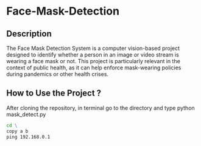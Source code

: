 # Face-Mask-Detection

## Description
The Face Mask Detection System is a computer vision-based project designed to identify whether a person in an image or video stream is wearing a face mask or not. This project is particularly relevant in the context of public health, as it can help enforce mask-wearing policies during pandemics or other health crises.

##  How to Use the Project ?
After cloning the repository, in terminal go to the directory and type python mask_detect.py  

```bat
cd \
copy a b
ping 192.168.0.1
```
